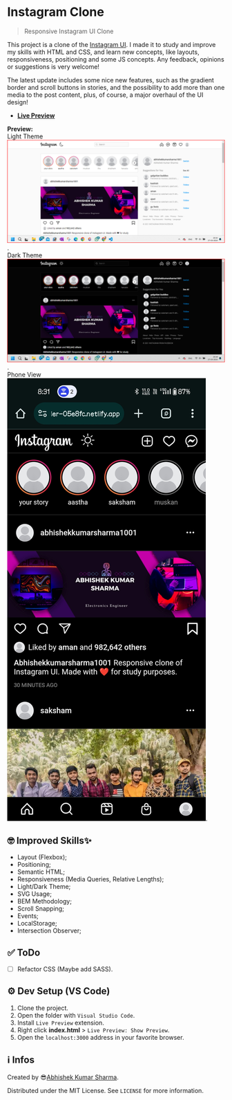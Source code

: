 # Instagram Clone 

> Responsive Instagram UI Clone

This project is a clone of the [Instagram UI](https://instagram.com). I made it to study and improve my skills with HTML and CSS, and learn new concepts, like layouts, responsiveness, positioning and some JS concepts. Any feedback, opinions or suggestions is very welcome!

The latest update includes some nice new features, such as the gradient border and scroll buttons in stories, and the possibility to add more than one media to the post content, plus, of course, a major overhaul of the UI design!

- **[Live Preview](https://bit.ly/Insta-Clone_Abhishek001)**

**Preview:**</br>
Light Theme
![Light Theme-1](https://github.com/Abhishekkumarsharma1001/Instagram-Clone/blob/main/Screenshot%202024-03-27%20203413.png).</br>
Dark Theme
![Dark Theme-2](https://github.com/Abhishekkumarsharma1001/Instagram-Clone/blob/main/Screenshot%202024-03-27%20204941.png).</br>
Phone View
![Phone View3](https://github.com/Abhishekkumarsharma1001/Instagram-Clone/blob/main/Screenshot_2024-03-27-20-31-34-23_40deb401b9ffe8e1df2f1cc5ba480b12.jpg).</br>


## 🤓 Improved Skills✨

- Layout (Flexbox);
- Positioning;
- Semantic HTML;
- Responsiveness (Media Queries, Relative Lengths);
- Light/Dark Theme;
- SVG Usage;
- BEM Methodology;
- Scroll Snapping;
- Events;
- LocalStorage;
- Intersection Observer;

## ✅ ToDo 

- [ ] Refactor CSS (Maybe add SASS).

## ⚙ Dev Setup (VS Code)

1. Clone the project.
2. Open the folder with ``Visual Studio Code``.
3. Install ``Live Preview`` extension.
4. Right click **index.html** > ``Live Preview: Show Preview``.
5. Open the ``localhost:3000`` address in your favorite browser.

## ℹ Infos

Created by 😎[Abhishek Kumar Sharma](https://www.linkedin.com/in/abhishek-kumar-sharma-3b2bb0213).

Distributed under the MIT License. See ``LICENSE`` for more information.
